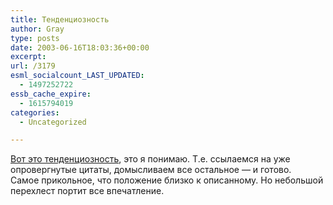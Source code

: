 ```yaml
---
title: Тенденциозность
author: Gray
type: posts
date: 2003-06-16T18:03:36+00:00
excerpt:
url: /3179
esml_socialcount_LAST_UPDATED:
  - 1497252722
essb_cache_expire:
  - 1615794019
categories:
  - Uncategorized

---
```








<a href="http://proua.com/?do=articles&#038;cat=1&#038;id=14957" target="_blank">Вот это тенденциозность</a>, это я понимаю. Т.е. ссылаемся на уже опровергнутые цитаты, домысливаем все остальное &#8212; и готово.  
Самое прикольное, что положение близко к описанному. Но небольшой перехлест портит все впечатление.